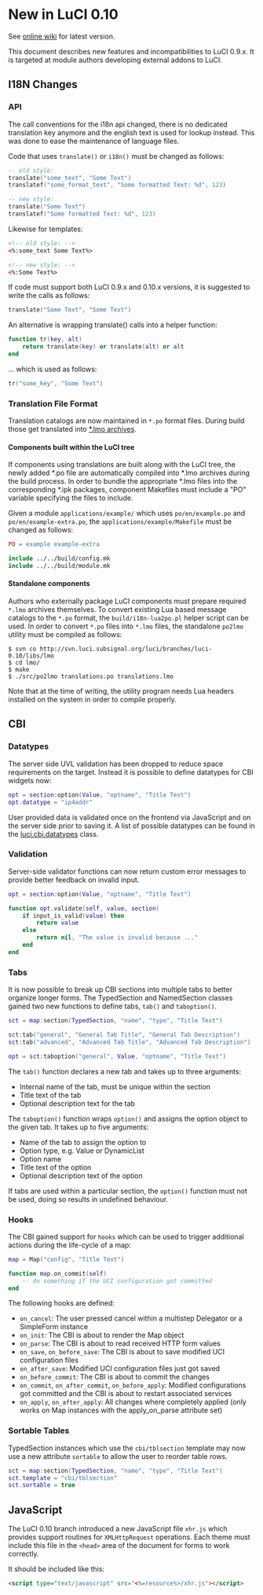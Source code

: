 # New in LuCI 0.10

See [online wiki](https://github.com/openwrt/luci/wiki/LuCI-0.10) for latest version.

This document describes new features and incompatibilities to LuCI 0.9.x.
It is targeted at module authors developing external addons to LuCI.

## I18N Changes

### API

The call conventions for the i18n api changed, there is no dedicated translation
key anymore and the english text is used for lookup instead. This was done to
ease the maintenance of language files.

Code that uses `translate()` or `i18n()` must be changed as follows:

```lua
-- old style:
translate("some_text", "Some Text")
translatef("some_format_text", "Some formatted Text: %d", 123)

-- new style:
translate("Some Text")
translatef("Some formatted Text: %d", 123)
```

Likewise for templates:

```html
<!-- old style: -->
<%:some_text Some Text%>

<!-- new style: -->
<%:Some Text%>
```

If code must support both LuCI 0.9.x and 0.10.x versions, it is suggested to write the calls as follows:
```lua
translate("Some Text", "Some Text")
```

An alternative is wrapping translate() calls into a helper function:
```lua
function tr(key, alt)
    return translate(key) or translate(alt) or alt
end
```

... which is used as follows:
```lua
tr("some_key", "Some Text")
```

### Translation File Format

Translation catalogs are now maintained in `*.po` format files.
During build those get translated into [*.lmo archives](https://github.com/openwrt/luci/wiki/LMO).

#### Components built within the LuCI tree

If components using translations are built along with the LuCI tree, the newly added *.po file are automatically
compiled into *.lmo archives during the build process. In order to bundle the appropriate *.lmo files into the
corresponding *.ipk packages, component Makefiles must include a "PO" variable specifying the files to include.

Given a module `applications/example/` which uses `po/en/example.po` and `po/en/example-extra.po`,
the `applications/example/Makefile` must be changed as follows:

```Makefile
PO = example example-extra

include ../../build/config.mk
include ../../build/module.mk
```

#### Standalone components

Authors who externally package LuCI components must prepare required `*.lmo` archives themselves.
To convert existing Lua based message catalogs to the `*.po` format, the `build/i18n-lua2po.pl` helper script can be used.
In order to convert `*.po` files into `*.lmo` files, the standalone `po2lmo` utility must be compiled as follows:

```
$ svn co http://svn.luci.subsignal.org/luci/branches/luci-0.10/libs/lmo
$ cd lmo/
$ make
$ ./src/po2lmo translations.po translations.lmo
```

Note that at the time of writing, the utility program needs Lua headers installed on the system in order to compile properly.

## CBI

### Datatypes

The server side UVL validation has been dropped to reduce space requirements on the target.
Instead it is possible to define datatypes for CBI widgets now:

```lua
opt = section:option(Value, "optname", "Title Text")
opt.datatype = "ip4addr"
```

User provided data is validated once on the frontend via JavaScript and on the server side prior to saving it.
A list of possible datatypes can be found in the [luci.cbi.datatypes](https://github.com/openwrt/luci/blob/master/modules/luci-compat/luasrc/cbi/datatypes.lua) class.

### Validation

Server-side validator functions can now return custom error messages to provide better feedback on invalid input.

```lua
opt = section:option(Value, "optname", "Title Text")

function opt.validate(self, value, section)
    if input_is_valid(value) then
        return value
    else
        return nil, "The value is invalid because ..."
    end
end
```

### Tabs

It is now possible to break up CBI sections into multiple tabs to better organize longer forms.
The TypedSection and NamedSection classes gained two new functions to define tabs, `tab()` and `taboption()`.

```lua
sct = map:section(TypedSection, "name", "type", "Title Text")

sct:tab("general", "General Tab Title", "General Tab Description")
sct:tab("advanced", "Advanced Tab Title", "Advanced Tab Description")

opt = sct:taboption("general", Value, "optname", "Title Text")
```

The `tab()` function declares a new tab and takes up to three arguments:
  * Internal name of the tab, must be unique within the section
  * Title text of the tab
  * Optional description text for the tab

The `taboption()` function wraps `option()` and assigns the option object to the given tab.
It takes up to five arguments:

  * Name of the tab to assign the option to
  * Option type, e.g. Value or DynamicList
  * Option name
  * Title text of the option
  * Optional description text of the option

If tabs are used within a particular section, the `option()` function must not be used,
doing so results in undefined behaviour.

### Hooks

The CBI gained support for `hooks` which can be used to trigger additional actions during the
life-cycle of a map:

```lua
map = Map("config", "Title Text")

function map.on_commit(self)
    -- do something if the UCI configuration got committed
end
```

The following hooks are defined:

* `on_cancel`: The user pressed cancel within a multistep Delegator or a SimpleForm instance 
* `on_init`: The CBI is about to render the Map object
* `on_parse`: The CBI is about to read received HTTP form values
* `on_save`, `on_before_save`: The CBI is about to save modified UCI configuration files
* `on_after_save`: Modified UCI configuration files just got saved
* `on_before_commit`: The CBI is about to commit the changes
* `on_commit`, `on_after_commit`, `on_before_apply`: Modified configurations got committed and the CBI is about to restart associated services
* `on_apply`, `on_after_apply`: All changes where completely applied (only works on Map instances with the apply_on_parse attribute set)

### Sortable Tables

TypedSection instances which use the `cbi/tblsection` template may now use a new attribute `sortable` to allow the user to reorder table rows.

```lua
sct = map:section(TypedSection, "name", "type", "Title Text")
sct.template = "cbi/tblsection"
sct.sortable = true
```

## JavaScript

The LuCI 0.10 branch introduced a new JavaScript file `xhr.js` which provides support routines for `XMLHttpRequest` operations.
Each theme must include this file in the `<head>` area of the document for forms to work correctly.

It should be included like this:

```html
<script type="text/javascript" src="<%=resource%>/xhr.js"></script>
```
